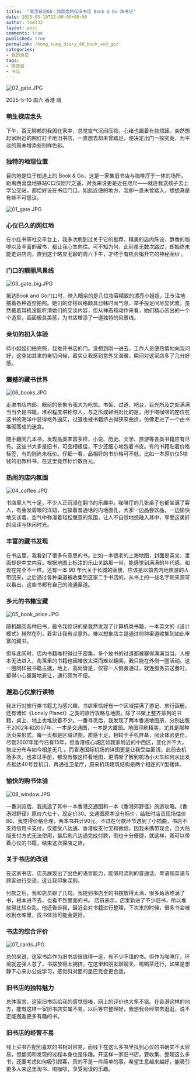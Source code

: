 ```yaml
---
title:  "港漂日记60：西营盘网红旧书店 Book & Go 淘书记"
date: 2025-05-10T12:00:00+08:00
author: lmm333
layout: post
comments: true
published: true
permalink: /hong_kong_diary_60_book_and_go/
categories:
- 我的游记
tags:
- 西营盘
- 书店
---
```

![02_gate.JPG](../images/2025/2025-05-10-hong_kong_diary_60_book_and_go/02_gate.JPG)

2025-5-10 周六 香港 晴

### 萌生探店念头
下午，百无聊赖的我困在家中，总觉空气沉闷压抑，心绪也跟着有些烦躁。突然想起家附近的网红打卡地旧书店，一直想去却未曾踏足，便决定出门一探究竟，为平淡的周末增添些别样色彩。

<!--more-->

### 独特的地理位置
目的地是位于柏道上的 Book & Go，这是一家集旧书店与咖啡厅于一体的场所。距离西营盘地铁站C口仅咫尺之遥，对我来说更是近在咫尺——就连我送孩子去上学公交站，都恰好设在书店门口。如此近便的地方，我却一直未曾踏入，想想真是有些不可思议。

![01_gate.JPG](../images/2025/2025-05-10-hong_kong_diary_60_book_and_go/01_gate.JPG)

### 心仪已久的网红地
在小红书等社交平台上，我多次刷到过关于它的推荐，精美的店内陈设、醇香的咖啡以及丰富的藏书，都让我心生向往。可不知为何，此前虽无数次路过，却始终未能走进店内，直到这个略显无聊的周六下午，才终于有机会揭开它的神秘面纱 。 

### 门口的靓丽风景线

![03_gate_big.JPG](../images/2025/2025-05-10-hong_kong_diary_60_book_and_go/03_gate_big.JPG)

抵达Book and Go门口时，映入眼帘的是几位妆容精致的漂亮小姐姐，正专注地摆着各种造型拍照。她们的穿搭风格颇具日韩时尚气息，举手投足间尽显优雅。虽然戴着耳机没能听清她们的交谈内容，但从神态和动作来看，她们精心凹出的一个个造型，画面极具美感，为书店增添了一道独特的风景线。

### 亲切的初入体验
待小姐姐们拍完照，我推开书店的门。没想到刚一进去，工作人员便热情地向我问好，这突如其来的亲切问候，着实让我感到意外又温暖，瞬间对这家店多了几分好感。

### 震撼的藏书世界
![06_books.JPG](../images/2025/2025-05-10-hong_kong_diary_60_book_and_go/06_books.JPG)

走进书店内部，眼前的景象令我大为吃惊。书架、过道、吧台，目光所及之处满满当当全是书籍，堆积程度堪称惊人。与之形成鲜明对比的是，用于喝咖啡的座位在这书的海洋中显得格外逼仄，过道也被书籍挤占得狭窄曲折，仿佛走进了一个由书堆砌而成的迷宫。

随手翻阅几本书，发现品类丰富多样，小说、历史、文学、旅游等各类书籍应有尽有。这些书大多是旧书，可品相极佳，不少还细心地包着书皮。有的书籍贴着价格标签，有的则尚未标价。仔细一看，品相好的书价格可不低，比如一本原价仅5块钱的旧教科书，在这里竟然标价数百元。

### 热闹的店内氛围
![04_coffee.JPG](../images/2025/2025-05-10-hong_kong_diary_60_book_and_go/04_coffee.JPG)

书店里人气十足，不少人正沉浸在翻书的乐趣中。咖啡厅的几张桌子也都坐满了客人，有金发碧眼的洋妞，也操着普通话的内地面孔，大家一边品尝饮品，一边愉快地交谈着，空气中弥漫着轻松惬意的氛围，让人不自觉地想融入其中，享受这美好的阅读与休闲时光。 

### 丰富的藏书发现
在书店里，我看到了很多有意思的书。比如一本很老的上海地图，封面是英文，里面却是中文内容。根据地图上标注的乐山关路那一带，能感觉到满满的年代感，和现在完全不一样。还有一本 90 年代关于长城的画册，应该是以前去内地旅游的人带回来，之后通过各种渠道被收集到这家二手书店的。从书上的一些名字和来源可以看出，这些书都有自己的流通渠道。

### 多元的书籍宝藏
![05_book_price.JPG](../images/2025/2025-05-10-hong_kong_diary_60_book_and_go/05_book_price.JPG)

随机翻阅各种旧书，最令我惊讶的是竟然发现了计算机类书籍，一本英文的《设计模式》赫然在列，着实让我有点意外。难以想象店主是通过何种渠道收集到如此丰富的藏书。

但与此同时，店内书籍堆积得过于密集，多个放书的过道都被塞得满满当当，人根本无法进入，角落里的书籍也因堆放太深而难以翻阅，我只能在外侧一圈活动。这一圈同样被书籍占据，地上、高处皆是，仅容一人侧身通过，就连服务员送餐时，都得小心翼翼地避让，通行颇为不便。

### 邂逅心仪旅行读物
我此行对旅行类书籍尤为感兴趣，书店里恰好有一个区域摆满了游记、旅行画册，还有诸如《Lonely Planet》之类的旅行攻略与地图。除了书架上整齐排列的书籍，桌上、地上也堆放着不少。一番寻觅后，我发现了两本香港地图册，分别出版于2002年和2007年，一本是交通图，一本是大厦图。地图印刷精美，尤其是那种活页夹形式，每一页都是区域详图，质感十足，相较于手机屏幕，阅读体验更佳。尽管2007年距今已有15年，但香港核心城区如我家附近的中西区，变化并不大，物业分布与如今相差无几 。而香港国际机场的详图更是让我受益匪浅，此前去机场多次，也拿过手册，都没有像这样看地图，更清晰了解到机场小火车如何从出发点抵达40号登机口，再通往卫星厅，原来机场建筑结构是两个相连的Y型楼体。

### 愉快的购书体验
![08_window.JPG](../images/2025/2025-05-10-hong_kong_diary_60_book_and_go/08_window.JPG)

一番浏览后，我挑选了其中一本香港交通图和一本《香港郊野径》旅游攻略。《香港郊野径》原价六七十，现定价30。交通图原本没有标价，结账时店员现场估价60，我觉得价格合理，两本书共计90元。不过在付款环节遇到了小插曲，书店不支持信用卡支付，仅接受八达通、香港版支付宝和微信，因我未携带现金，且大陆版支付方式无法使用，最后刷八达通完成付款，倒也十分便捷，就这样，我可以带着心仪的书籍，结束这次探店之旅。 

### 关于书店的改进
在这家书店，店员展现出了出色的语言能力，能够用流利的普通话、粤语和英语与顾客进行交流，这让我印象深刻。

付款之后，我和店员聊了几句。我提到书店里的书摆放得太满，很多角落堆满了书，根本进不去，也看不到里面的书。 店员表示，店里新进了不少旧书，所以堆放得比较杂乱。他还告诉我，最近会对书籍进行整理，下次来的时候，很多书会被收到仓库里，找书体验可能会更好。

### 书店的综合评价

![07_cards.JPG](../images/2025/2025-05-10-hong_kong_diary_60_book_and_go/07_cards.JPG)

总的来说，这家书店作为旧书店很值得一逛，有不少不错的书。但作为咖啡厅，环境就差强人意了，书摆放得太拥挤。在这里和朋友聊聊天、喝喝茶还行，如果是想静下心来办公或学习，感觉斜对面的星巴克会更合适。 

### 旧书店的独特魅力
总体而言，这家旧书店给我的感觉很棒，网上的评价也大多不错。在香港这样的地方，能有这样一家旧书店实属不易。以后等它整理好，我想我会经常去逛逛，说不定能邂逅更多有趣的书。

### 旧书店的经营不易
线上买书匹配到喜欢的书相对容易，而线下在这么多书里找到心仪的书确实不太容易，但翻阅和发现的过程本身也是乐趣。开这样一家旧书店，要收集、整理这么多书，还要考虑如何吸引顾客，真的不是一件简单的事。希望生意越来越好，能吸引更多人来这里淘书、喝咖啡，享受阅读的乐趣。
